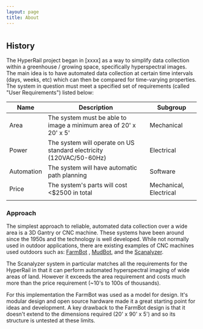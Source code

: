 ```yaml
---
layout: page
title: About
---
```


# <p class="message">
# </p>


## History 

The HyperRail project began in [xxxx] as a way to simplify data collection within a greenhouse / growing space, specifically hyperspectral images. The main idea is to have automated data collection at certain time intervals (days, weeks, etc) which can then be compared for time-varying properties. The system in question must meet a specified set of requirements (called "User Requirements") listed below:  

<table>
  <thead>
    <tr>
      <th>Name</th>
      <th>Description</th>
      <th>Subgroup</th>
    </tr>
  </thead>
  <tbody>
    <tr>
      <td>Area</td>
      <td>The system must be able to image a minimum area of 20' x 20' x 5'</td>
      <td>Mechanical</td>
    </tr>
    <tr>
      <td>Power</td>
      <td>The system will operate on US standard electricity (120VAC/50-60Hz)</td>
      <td>Electrical</td>
    </tr>
    <tr>
      <td>Automation</td>
      <td>The system will have automatic path planning</td>
      <td>Software</td>
    </tr>
	<tr>
		<td>Price</td>
		<td>The system's parts will cost <$2500 in total</td>
		<td>Mechanical, Electrical</td>
	</tr>
	<tr>
		<td></td>
		<td></td>
		<td></td>
	</tr>
  </tbody>
</table>

### Approach 

The simplest approach to reliable, automated data collection over a wide area is a 3D Gantry or CNC machine. These systems have been around since the 1950s and the technology is well developed. While not normally used in outdoor applications, there are existing examples of CNC machines used outdoors such as: [FarmBot](https://farm.bot/)  , [MudBot](https://www.mudbots.com/concrete-3d-printers.php), and the [Scanalyzer](https://www.lemnatec.com/customized-solutions/field-scanalyzer/). 

The Scanalyzer system in particular matches all the requirements for the HyperRail in that it can perform automated hyperspectral imaging of wide areas of land. However it exceeds the area requirement and costs much more than the price requirement (~10's to 100s of thousands).   
  
For this implementation the FarmBot was used as a model for design. It's modular design and open source hardware made it a great starting point for ideas and development. A key drawback to the FarmBot design is that it doesn't extend to the dimensions required (20' x 90' x 5') and so its structure is untested at these limits. 